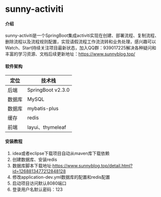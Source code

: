 # sunny-activiti

#### 介绍
sunny-activiti是一个SpringBoot集成activiti实现在创建、部署流程、复制流程、删除流程以及流程规则配置，实现请假流程工作流流转和业务处理，感兴趣可以Watch、Start持续关注项目最新状态，加入QQ群：939017225解决各种疑问和丰富的学习资源、文档后续更新地址：https://www.sunnyblog.top/

#### 软件架构
| 定位  | 技术栈               |
|-----|-------------------|
| 后端  | SpringBoot v2.3.0 |
| 数据库 | MySQL             |
| 数据库 | mybatis-plus      |
| 缓存 | redis      |
| 前端| layui、thymeleaf|



#### 安装教程

1.  idea或者eclipse下载项目自动从maven库下载依赖
2.  创建数据库、安装redis
3.  数据库脚本下载地址:https://www.sunnyblog.top/detail.html?id=1268813477212848128
3.  修改application-dev.yml数据库的配置和redis配置
4. 启动项目访问默认8080端口
5. 登录用户名默认密码：123


